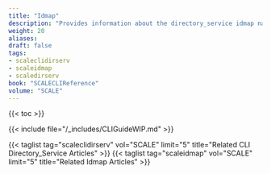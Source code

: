 ```yaml
---
title: "Idmap"
description: "Provides information about the directory_service idmap namespace in the TrueNAS CLI. Includes command syntax and common commands."
weight: 20
aliases:
draft: false
tags:
- scaleclidirserv
- scaleidmap
- scaledirserv
book: "SCALECLIReference"
volume: "SCALE"
---
```


{{< toc >}}


{{< include file="/_includes/CLIGuideWIP.md" >}}


{{< taglist tag="scaleclidirserv" vol="SCALE" limit="5" title="Related CLI Directory_Service Articles" >}}
{{< taglist tag="scaleidmap" vol="SCALE" limit="5" title="Related Idmap Articles" >}}